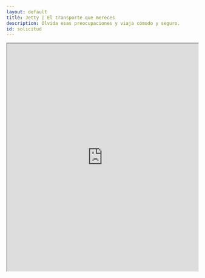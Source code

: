 ```yaml
---
layout: default
title: Jetty | El transporte que mereces
description: Olvida esas preocupaciones y viaja cómodo y seguro.
id: solicitud
---
```


<div class="mapa">
  <iframe src="https://jetty-web.herokuapp.com/" style="width: 100%; height: 600px;"></iframe>
</div>
